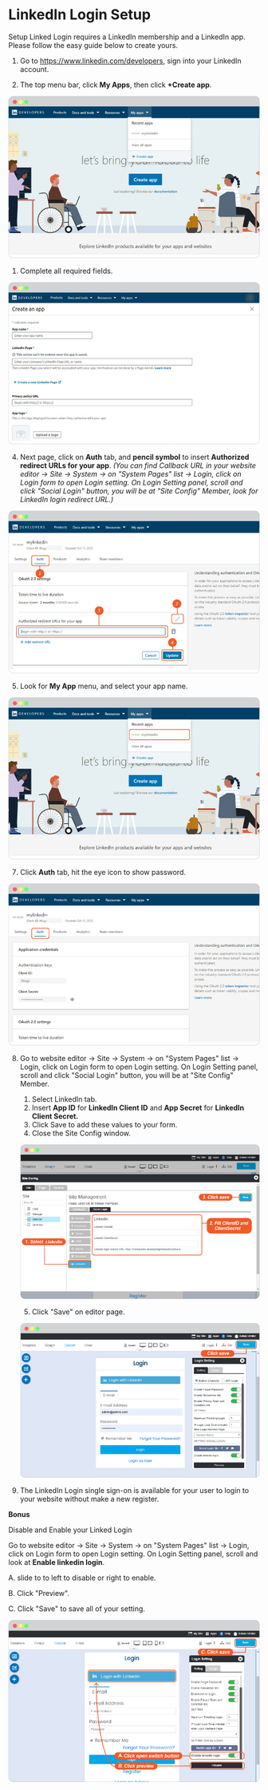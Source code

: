 # LinkedIn Login Setup

Setup Linked Login requires a LinkedIn membership and a LinkedIn app. Please follow the easy guide below to create yours.

1. Go to <https://www.linkedin.com/developers>, sign into your LinkedIn account.

2. The top menu bar, click **My Apps**, then click **+Create app**.

![image](images/login_social_linkedin/linkedin_01.png)

1. Complete all required fields.

![image](images/login_social_linkedin/linkedin_02.png)

4. Next page, click on **Auth** tab, and **pencil symbol** to insert **Authorized redirect URLs for your app**. *(You can find Callback URL in your website editor -> Site -> System -> on "System Pages" list -> Login, click on Login form to open Login setting. On Login Setting panel, scroll and click "Social Login" button, you will be at "Site Config" Member, look for LinkedIn login redirect URL.)*

![image](images/login_social_linkedin/linkedin_05.png)

5. Look for **My App** menu, and select your app name.

![image](images/login_social_linkedin/linkedin_03.png)

7. Click **Auth** tab, hit the eye icon to show password.

![image](images/login_social_linkedin/linkedin_04.png)

8. Go to website editor -> Site -> System -> on "System Pages" list -> Login, click on Login form to open Login setting. On Login Setting panel, scroll and click "Social Login" button, you will be at "Site Config" Member.

   1. Select LinkedIn tab.
   2. Insert **App ID** for **LinkedIn Client ID** and **App Secret** for **LinkedIn Client Secret.**
   3. Click Save to add these values to your form.
   4. Close the Site Config window.

    ![image](images/login_social_linkedin/linkedin_login_config_01.jpg)

   5. Click "Save" on editor page.

    ![image](images/login_social_linkedin/img_linkedin_login_config_03.png)

9. The LinkedIn Login single sign-on is available for your user to login to your website without make a new register.

**Bonus**

Disable and Enable your Linked Login

Go to website editor -> Site -> System -> on "System Pages" list -> Login, click on Login form to open Login setting. On Login Setting panel, scroll and look at **Enable linkedin login**.

A.  slide to to left to disable or right to enable.

B.  Click "Preview".

C.  Click "Save" to save all of your setting.

![image](images/login_social_linkedin/linkedin_login_config_02_2.png)
